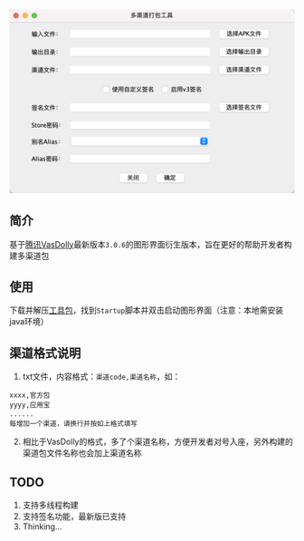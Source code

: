 
![channel_art.png](art%2Fchannel_art.png)

## 简介

基于[腾讯VasDolly](https://github.com/Tencent/VasDolly)最新版本`3.0.6`的图形界面衍生版本，旨在更好的帮助开发者构建多渠道包



## 使用

下载并解压[工具包](gui%2Fjar%2FVasDolly-GUI.zip)，找到`Startup`脚本并双击启动图形界面（注意：本地需安装java环境）

## 渠道格式说明

1. txt文件，内容格式：`渠道code,渠道名称`，如：

```
xxxx,官方包
yyyy,应用宝
......
每增加一个渠道，请换行并按如上格式填写
```

2. 相比于VasDolly的格式，多了个渠道名称，方便开发者对号入座，另外构建的渠道包文件名称也会加上渠道名称


## TODO

1. 支持多线程构建
2. 支持签名功能，最新版已支持
3. Thinking...



